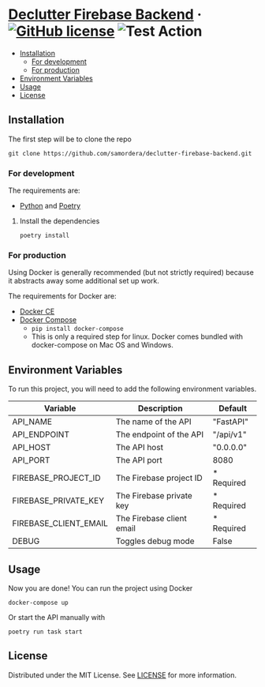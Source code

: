 # [Declutter Firebase Backend](./README.md) &middot; [![GitHub license]](./LICENSE) ![Test Action]

<!-- Table of Contents -->

- [Installation](#installation)
    - [For development](#for-development)
    - [For production](#for-production)
- [Environment Variables](#environment-variables)
- [Usage](#usage)
- [License](#license)

## Installation

The first step will be to clone the repo

```shell
git clone https://github.com/samordera/declutter-firebase-backend.git
```

### For development

The requirements are:

* [Python] and [Poetry]

1. Install the dependencies
   ```shell
   poetry install
   ```

### For production

Using Docker is generally recommended (but not strictly required) because it abstracts away some additional set up work.

The requirements for Docker are:

* [Docker CE]
* [Docker Compose]
    * `pip install docker-compose`
    * This is only a required step for linux. Docker comes bundled with docker-compose on Mac OS and Windows.

## Environment Variables

To run this project, you will need to add the following environment variables.

| Variable              | Description               | Default    |
|-----------------------|---------------------------|------------|
| API_NAME              | The name of the API       | "FastAPI"  |
| API_ENDPOINT          | The endpoint of the API   | "/api/v1"  |
| API_HOST              | The API host              | "0.0.0.0"  |
| API_PORT              | The API port              | 8080       |
| FIREBASE_PROJECT_ID   | The Firebase project ID   | * Required |
| FIREBASE_PRIVATE_KEY  | The Firebase private key  | * Required |
| FIREBASE_CLIENT_EMAIL | The Firebase client email | * Required |
| DEBUG                 | Toggles debug mode        | False      |

## Usage

Now you are done! You can run the project using Docker

```shell
docker-compose up
```

Or start the API manually with

```shell
poetry run task start
```

## License

Distributed under the MIT License. See [LICENSE](./LICENSE) for more information.

<!-- Packages Links -->

[docker ce]: https://docs.docker.com/install/
[docker compose]: https://docs.docker.com/compose/install/
[poetry]: https://python-poetry.org/docs/
[python]: https://www.python.org/downloads/


<!-- Shields.io links -->

[gitHub license]: https://img.shields.io/badge/license-MIT-blue.svg
[test action]: https://github.com/samordera/declutter-firebase-backend/actions/workflows/test.yaml/badge.svg
